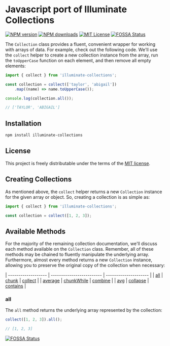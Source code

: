 # Javascript port of Illuminate Collections

[![NPM version][npm-version-image]][npm-url]
[![NPM downloads][npm-downloads-image]][npm-downloads-url]
[![MIT License][license-image]][license-url]
[![FOSSA Status][fossa-badge-image]][fossa-badge-url]

The `Collection` class provides a fluent, convenient wrapper for working with arrays of data. For example, check out the following code. We'll use the `collect` helper to create a new collection instance from the array, run the `toUpperCase` function on each element, and then remove all empty elements:

```javascript
import { collect } from 'illuminate-collections';

const collection = collect(['taylor', 'abigail'])
    .map((name) => name.toUpperCase());

console.log(collection.all());

// ['TAYLOR', 'ABIGAIL']
```

## Installation

```bash
npm install illuminate-collections
```

## License

This project is freely distributable under the terms of the [MIT license][license-url].

## Creating Collections

As mentioned above, the `collect` helper returns a new `Collection` instance for the given array or object. So, creating a collection is as simple as:

```javascript
import { collect } from 'illuminate-collections';

const collection = collect([1, 2, 3]);
```

## Available Methods

For the majority of the remaining collection documentation, we'll discuss each method available on the `Collection` class. Remember, all of these methods may be chained to fluently manipulate the underlying array. Furthermore, almost every method returns a new `Collection` instance, allowing you to preserve the original copy of the collection when necessary:

| ------------------- | ------------------------- | --------------------- |
| [all](#all)         | [chunk](#chunk)           | [collect](#collect)   |
| [average](#average) | [chunkWhile](#chunkWhile) | [combine](#combine)   |
| [avg](#avg)         | [collapse](#collapse)     | [contains](#contains) |

### all

The `all` method returns the underlying array represented by the collection:

```javascript
collect([1, 2, 3]).all();

// [1, 2, 3]
```

[![FOSSA Status][fossa-large-image]][fossa-large-url]

[license-image]: https://img.shields.io/badge/license-MIT-blue.svg?style=flat
[license-url]: LICENSE

[npm-url]: https://npmjs.org/package/illuminate-collections
[npm-version-image]: https://img.shields.io/npm/v/illuminate-collections.svg?style=flat

[npm-downloads-image]: https://img.shields.io/npm/dm/illuminate-collections.svg?style=flat
[npm-downloads-url]: https://npmcharts.com/compare/illuminate-collections?minimal=true

[fossa-badge-image]: https://app.fossa.io/api/projects/git%2Bhttps%3A%2F%2Fgithub.com%2Frashid2538%2Fcollections.svg?type=shield
[fossa-badge-url]: https://app.fossa.io/projects/git%2Bhttps%3A%2F%2Fgithub.com%2Frashid2538%2Fcollections?ref=badge_shield

[fossa-large-image]: https://app.fossa.io/api/projects/git%2Bhttps%3A%2F%2Fgithub.com%2Frashid2538%2Fcollections.svg?type=large
[fossa-large-url]: https://app.fossa.io/projects/git%2Bhttps%3A%2F%2Fgithub.com%2Frashid2538%2Fcollections?ref=badge_large